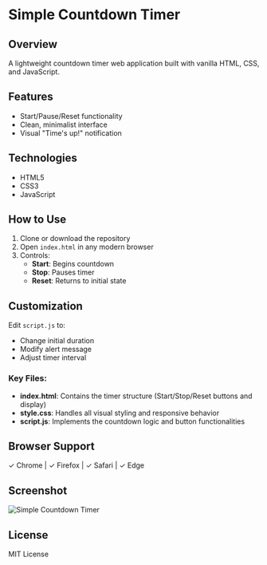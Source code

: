# Simple Countdown Timer

## Overview  
A lightweight countdown timer web application built with vanilla HTML, CSS, and JavaScript.

## Features  
- Start/Pause/Reset functionality  
- Clean, minimalist interface  
- Visual "Time's up!" notification  

## Technologies  
- HTML5  
- CSS3  
- JavaScript  

## How to Use  
1. Clone or download the repository  
2. Open `index.html` in any modern browser  
3. Controls:  
   - **Start**: Begins countdown  
   - **Stop**: Pauses timer  
   - **Reset**: Returns to initial state  

## Customization  
Edit `script.js` to:  
- Change initial duration  
- Modify alert message  
- Adjust timer interval  


### Key Files:
- **index.html**: Contains the timer structure (Start/Stop/Reset buttons and display)
- **style.css**: Handles all visual styling and responsive behavior
- **script.js**: Implements the countdown logic and button functionalities


## Browser Support  
✓ Chrome | ✓ Firefox | ✓ Safari | ✓ Edge  

## Screenshot  
![Simple Countdown Timer](image.png)

## License  
MIT License
